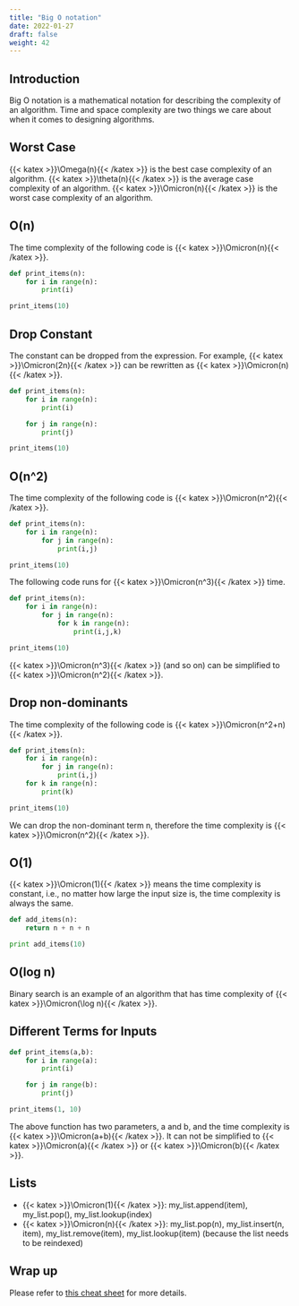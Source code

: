 ```yaml
---
title: "Big O notation"
date: 2022-01-27
draft: false
weight: 42
---
```


## Introduction

Big O notation is a mathematical notation for describing the complexity of an algorithm. Time and space complexity are two things we care about when it comes to designing algorithms.

## Worst Case

{{< katex >}}\Omega(n){{< /katex >}} is the best case complexity of an algorithm. {{< katex >}}\theta(n){{< /katex >}} is the average case complexity of an algorithm. {{< katex >}}\Omicron(n){{< /katex >}} is the worst case complexity of an algorithm.

## O(n)

The time complexity of the following code is {{< katex >}}\Omicron(n){{< /katex >}}.

```python
def print_items(n):
    for i in range(n):
        print(i)

print_items(10)
```

## Drop Constant

The constant can be dropped from the expression. For example, {{< katex >}}\Omicron(2n){{< /katex >}} can be rewritten as {{< katex >}}\Omicron(n){{< /katex >}}.

```python
def print_items(n):
    for i in range(n):
        print(i)

    for j in range(n):
        print(j)

print_items(10)
```

## O(n^2)

The time complexity of the following code is {{< katex >}}\Omicron(n^2){{< /katex >}}.

```python
def print_items(n):
    for i in range(n):
        for j in range(n):
            print(i,j) 

print_items(10)
```

The following code runs for {{< katex >}}\Omicron(n^3){{< /katex >}} time.

```python
def print_items(n):
    for i in range(n):
        for j in range(n):
            for k in range(n):
                print(i,j,k)

print_items(10)
```

{{< katex >}}\Omicron(n^3){{< /katex >}} (and so on) can be simplified to {{< katex >}}\Omicron(n^2){{< /katex >}}.

## Drop non-dominants

The time complexity of the following code is {{< katex >}}\Omicron(n^2+n){{< /katex >}}.

```python
def print_items(n):
    for i in range(n):
        for j in range(n):
            print(i,j)
    for k in range(n):
        print(k)

print_items(10)
```

We can drop the non-dominant term n, therefore the time complexity is {{< katex >}}\Omicron(n^2){{< /katex >}}.

## O(1)

{{< katex >}}\Omicron(1){{< /katex >}} means the time complexity is constant, i.e., no matter how large the input size is, the time complexity is always the same.

```python
def add_items(n):
    return n + n + n

print add_items(10)
```

## O(log n)

Binary search is an example of an algorithm that has time complexity of {{< katex >}}\Omicron(\log n){{< /katex >}}.

## Different Terms for Inputs

```python
def print_items(a,b):
    for i in range(a):
        print(i)

    for j in range(b):
        print(j)

print_items(1, 10)
```

The above function has two parameters, a and b, and the time complexity is {{< katex >}}\Omicron(a+b){{< /katex >}}. It can not be simplified to {{< katex >}}\Omicron(a){{< /katex >}} or {{< katex >}}\Omicron(b){{< /katex >}}.

## Lists

* {{< katex >}}\Omicron(1){{< /katex >}}: my_list.append(item), my_list.pop(), my_list.lookup(index)
* {{< katex >}}\Omicron(n){{< /katex >}}: my_list.pop(n), my_list.insert(n, item), my_list.remove(item), my_list.lookup(item) (because the list needs to be reindexed)

## Wrap up

Please refer to [this cheat sheet](https://www.bigocheatsheet.com/) for more details.